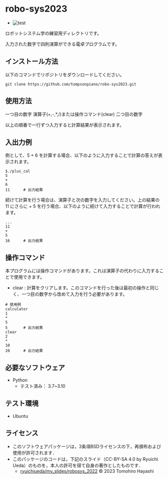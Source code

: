 # robo-sys2023
* ![test](https://github.com/tompsonpiano/robo-sys2023/actions/workflows/test.yml/badge.svg)

ロボットシステム学の練習用ディレクトリです。

入力された数字で四則演算ができる電卓プログラムです。


## インストール方法
以下のコマンドでリポジトリをダウンロードしてください。
```
git clone https://github.com/tompsonpiano/robo-sys2023.git
```

## 使用方法
一つ目の数字
演算子(+,-,*,/)または操作コマンド(clear)
二つ目の数字

以上の順番で一行ずつ入力すると計算結果が表示されます。


## 入出力例
例として、5 + 6 を計算する場合、以下のように入力することで計算の答えが表示されます。

```
$./plus_cal
5
+
6
11      # 出力結果
```

続けて計算を行う場合は、演算子と次の数字を入力してください。上の結果の 11 にさらに + 5 を行う場合、以下のように続けて入力することで計算が行われます。

```
...
11
+
5
16      # 出力結果
```


## 操作コマンド
本プログラムには操作コマンドがあります。これは演算子の代わりに入力することで使用できます。

* clear : 計算をクリアします。このコマンドを行った後は最初の操作と同じく、一つ目の数字から改めて入力を行う必要があります。

```
# 使用例
calculator
1
*
5
5       # 出力結果
clear
2
*
10
20      # 出力結果
```


## 必要なソフトウェア
* Python
    * テスト済み： 3.7~3.10

 

## テスト環境
* Ubuntu



## ライセンス
* このソフトウェアパッケージは，3条項BSDライセンスの下，再頒布および使用が許可されます．
* このパッケージのコードは，下記のスライド（CC-BY-SA 4.0 by Ryuichi Ueda）のものを，本人の許可を得て自身の著作としたものです．
    * [ryuichiueda/my_slides/robosys_2022](https://github.com/ryuichiueda/my_slides/tree/master/robosys_2022)
© 2023 Tomohiro Hayashi